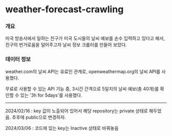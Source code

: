 # weather-forecast-crawling


### 개요
미국 방송사에서 일하는 친구가 미국 도시들의 날씨 예보를 손수 입력하고 있다고 해서, 친구의 번거로움을 덜어주고자 날씨 정보 크롤러를 만들어 보았다.


### 데이터 정보
weather.com의 날씨 API는 유료인 관계로, openweathermap.org의 날씨 API를 사용했다.

무료로 사용할 수 있는 API 기능 중, 3시간 간격으로 5일치의 날씨 예보(총 40개)를 확인할 수 있는 '3h for 5days'를 사용했다.


-----


2024/02/16 : key 값이 노출되어 있어서 해당 repository는 private 상태로 해두었음. 추후에 public으로 변경하자.

2024/03/06 : 코드에 있는 key는 Inactive 상태로 바꿔놓음
